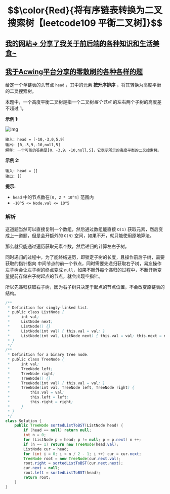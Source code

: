 # $$\color{Red}{将有序链表转换为二叉搜索树【leetcode109 平衡二叉树】}$$

## [我的网站=> 分享了我关于前后端的各种知识和生活美食~](https://www.fanxy.cloud)

## [我于Acwing平台分享的零散刷的各种各样的题](https://www.acwing.com/blog/content/33005/) 

给定一个单链表的头节点  `head` ，其中的元素 **按升序排序** ，将其转换为高度平衡的二叉搜索树。

本题中，一个高度平衡二叉树是指一个二叉树*每个节点* 的左右两个子树的高度差不超过 1。

 

**示例 1:**

![img](https://assets.leetcode.com/uploads/2020/08/17/linked.jpg)

```
输入: head = [-10,-3,0,5,9]
输出: [0,-3,9,-10,null,5]
解释: 一个可能的答案是[0，-3,9，-10,null,5]，它表示所示的高度平衡的二叉搜索树。
```

**示例 2:**

```
输入: head = []
输出: []
```

 

**提示:**

- `head` 中的节点数在`[0, 2 * 10^4]` 范围内
- `-10^5 <= Node.val <= 10^5`



###  解析

这道题当然可以直接复制一个数组，然后通过数组能直接 `O(1)` 获取元素，然后变成上一道题，但是会开额外的 `O(N)` 空间，如果不开，就只能使用原地算法。

那么就只能通过遍历获取元素个数，然后递归的计算左右子树。

同时递归的过程中，为了能终结遍历，即锁定子树的长度，且操作前后子树，需要获取的指针指向 中间节点的前一个节点，同时需要先递归获取右子树，易忘操作左子树会让左子树的终点变成 `null`，如果不额外每个递归的过程中，不断开新变量提前存储右子树起点的节点，就会出现空指针。

所以先递归获取右子树，因为右子树只决定于起点的节点位置，不会改变原链表的结构。

```java
/**
 * Definition for singly-linked list.
 * public class ListNode {
 *     int val;
 *     ListNode next;
 *     ListNode() {}
 *     ListNode(int val) { this.val = val; }
 *     ListNode(int val, ListNode next) { this.val = val; this.next = next; }
 * }
 */
/**
 * Definition for a binary tree node.
 * public class TreeNode {
 *     int val;
 *     TreeNode left;
 *     TreeNode right;
 *     TreeNode() {}
 *     TreeNode(int val) { this.val = val; }
 *     TreeNode(int val, TreeNode left, TreeNode right) {
 *         this.val = val;
 *         this.left = left;
 *         this.right = right;
 *     }
 * }
 */
class Solution {
    public TreeNode sortedListToBST(ListNode head) {
        if (head == null) return null;
        int n = 0;
        for (ListNode p = head; p != null; p = p.next) n ++;
        if (n == 1) return new TreeNode(head.val);
        ListNode cur = head;
        for (int i = 0; i < n / 2 - 1; i ++) cur = cur.next;
        TreeNode root = new TreeNode(cur.next.val);
        root.right = sortedListToBST(cur.next.next);
        cur.next = null;
        root.left = sortedListToBST(head);
        return root;
    }
}
```

